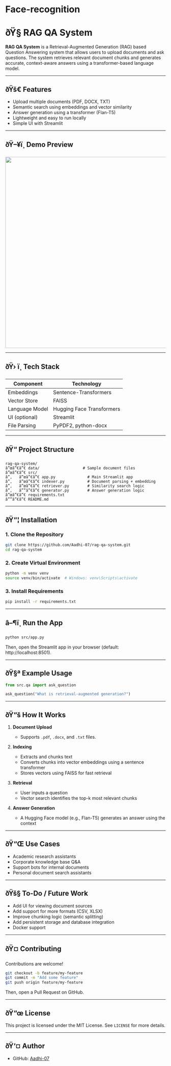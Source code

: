 # Face-recognition
# ðŸ§  RAG QA System

**RAG QA System** is a Retrieval-Augmented Generation (RAG) based Question Answering system that allows users to upload documents and ask questions. The system retrieves relevant document chunks and generates accurate, context-aware answers using a transformer-based language model.

---

## ðŸš€ Features

- Upload multiple documents (PDF, DOCX, TXT)
- Semantic search using embeddings and vector similarity
- Answer generation using a transformer (Flan-T5)
- Lightweight and easy to run locally
- Simple UI with Streamlit

---

## ðŸ–¥ï¸ Demo Preview

<img src="demo.gif" width="600"/>

---

## ðŸ› ï¸ Tech Stack

| Component         | Technology                    |
|------------------|-------------------------------|
| Embeddings        | Sentence-Transformers         |
| Vector Store      | FAISS                         |
| Language Model    | Hugging Face Transformers     |
| UI (optional)     | Streamlit                     |
| File Parsing      | PyPDF2, python-docx            |

---

## ðŸ“ Project Structure

```
rag-qa-system/
â”œâ”€â”€ data/                   # Sample document files
â”œâ”€â”€ src/
â”‚   â”œâ”€â”€ app.py              # Main Streamlit app
â”‚   â”œâ”€â”€ indexer.py          # Document parsing + embedding
â”‚   â”œâ”€â”€ retriever.py        # Similarity search logic
â”‚   â””â”€â”€ generator.py        # Answer generation logic
â”œâ”€â”€ requirements.txt
â””â”€â”€ README.md
```

---

## ðŸ“¦ Installation

### 1. Clone the Repository

```bash
git clone https://github.com/Aadhi-07/rag-qa-system.git
cd rag-qa-system
```

### 2. Create Virtual Environment

```bash
python -m venv venv
source venv/bin/activate  # Windows: venv\Scripts\activate
```

### 3. Install Requirements

```bash
pip install -r requirements.txt
```

---

## â–¶ï¸ Run the App

```bash
python src/app.py
```

Then, open the Streamlit app in your browser (default: http://localhost:8501).

---

## ðŸ§ª Example Usage

```python
from src.qa import ask_question

ask_question("What is retrieval-augmented generation?")
```

---

## ðŸ“š How It Works

1. **Document Upload**
   - Supports `.pdf`, `.docx`, and `.txt` files.

2. **Indexing**
   - Extracts and chunks text
   - Converts chunks into vector embeddings using a sentence transformer
   - Stores vectors using FAISS for fast retrieval

3. **Retrieval**
   - User inputs a question
   - Vector search identifies the top-k most relevant chunks

4. **Answer Generation**
   - A Hugging Face model (e.g., Flan-T5) generates an answer using the context

---

## ðŸ“Œ Use Cases

- Academic research assistants
- Corporate knowledge base Q&A
- Support bots for internal documents
- Personal document search assistants

---

## ðŸš§ To-Do / Future Work

- Add UI for viewing document sources
- Add support for more formats (CSV, XLSX)
- Improve chunking logic (semantic splitting)
- Add persistent storage and database integration
- Docker support

---

## ðŸ¤ Contributing

Contributions are welcome!

```bash
git checkout -b feature/my-feature
git commit -m "Add some feature"
git push origin feature/my-feature
```

Then, open a Pull Request on GitHub.

---

## ðŸ“œ License

This project is licensed under the MIT License. See `LICENSE` for more details.

---

## ðŸ‘¤ Author

- GitHub: [Aadhi-07](https://github.com/Aadhi-07)